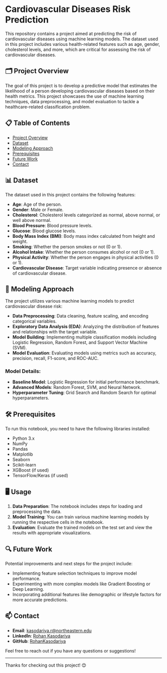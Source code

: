 # Cardiovascular Diseases Risk Prediction

This repository contains a project aimed at predicting the risk of cardiovascular diseases using machine learning models. The dataset used in this project includes various health-related features such as age, gender, cholesterol levels, and more, which are critical for assessing the risk of cardiovascular diseases.

## 🗂 Project Overview

The goal of this project is to develop a predictive model that estimates the likelihood of a person developing cardiovascular diseases based on their health metrics. This project showcases the use of machine learning techniques, data preprocessing, and model evaluation to tackle a healthcare-related classification problem.

## 📋 Table of Contents
- [Project Overview](#-project-overview)
- [Dataset](#-dataset)
- [Modeling Approach](#-modeling-approach)
- [Prerequisites](#-prerequisites)
- [Future Work](#-future-work)
- [Contact](#-Contact)

## 📊 Dataset

The dataset used in this project contains the following features:
- **Age**: Age of the person.
- **Gender**: Male or Female.
- **Cholesterol**: Cholesterol levels categorized as normal, above normal, or well above normal.
- **Blood Pressure**: Blood pressure levels.
- **Glucose**: Blood glucose levels.
- **Body Mass Index (BMI)**: Body mass index calculated from height and weight.
- **Smoking**: Whether the person smokes or not (0 or 1).
- **Alcohol Intake**: Whether the person consumes alcohol or not (0 or 1).
- **Physical Activity**: Whether the person engages in physical activities (0 or 1).
- **Cardiovascular Disease**: Target variable indicating presence or absence of cardiovascular disease.

## 🧠 Modeling Approach

The project utilizes various machine learning models to predict cardiovascular disease risk:
- **Data Preprocessing**: Data cleaning, feature scaling, and encoding categorical variables.
- **Exploratory Data Analysis (EDA)**: Analyzing the distribution of features and relationships with the target variable.
- **Model Building**: Implementing multiple classification models including Logistic Regression, Random Forest, and Support Vector Machine (SVM).
- **Model Evaluation**: Evaluating models using metrics such as accuracy, precision, recall, F1-score, and ROC-AUC.

### Model Details:
- **Baseline Model**: Logistic Regression for initial performance benchmark.
- **Advanced Models**: Random Forest, SVM, and Neural Network.
- **Hyperparameter Tuning**: Grid Search and Random Search for optimal hyperparameters.


## 🛠 Prerequisites

To run this notebook, you need to have the following libraries installed:
- Python 3.x
- NumPy
- Pandas
- Matplotlib
- Seaborn
- Scikit-learn
- XGBoost (if used)
- TensorFlow/Keras (if used)


## 🖥 Usage

1. **Data Preparation**: The notebook includes steps for loading and preprocessing the data.
2. **Model Training**: You can train various machine learning models by running the respective cells in the notebook.
3. **Evaluation**: Evaluate the trained models on the test set and view the results with appropriate visualizations.

## 🔍 Future Work

Potential improvements and next steps for the project include:
- Implementing feature selection techniques to improve model performance.
- Experimenting with more complex models like Gradient Boosting or Deep Learning.
- Incorporating additional features like demographic or lifestyle factors for more accurate predictions.

## 📫 Contact

- **Email**: [kasodariya.r@northeastern.edu](mailto:kasodariya.r@northeastern.edu)
- **LinkedIn**: [Rohan Kasodariya](https://www.linkedin.com/in/rohankasodariya/)
- **GitHub**: [RohanKasodariya](https://github.com/RohanKasodariya)

Feel free to reach out if you have any questions or suggestions!

---

Thanks for checking out this project! 😊
